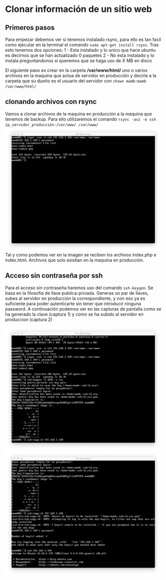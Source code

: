 # Clonar información de un sitio web
## Primeros pasos
Para empezar debemos ver si tenemos instalado rsync, para ello es tan facil como ejecutar en la terminal el comando `sudo apt-get install rsync`. Tras esto tenemos dos opciones: 
1 - Esta instalado y lo unico que hace ubuntu es decirnos que se han actualizado 0 paquetes
2 - No esta instalado y lo instala preguntandonos si queremos que se haga uso de X MB en disco

El siguiente paso es crear en la carpeta **/var/www/html/** uno o varios archivos en la maquina que actua de servidor en producción y decirle a la carpeta que su dueño es el usuario del servidor con `chown mamb:mamb /var/www/html/ `

## clonando archivos con rsync
Vamos a clonar archivos de la maquina en producción a la maquina que tenemos de backup. Para ello utilizaremos el comando `rsync -avz -e ssh ip_servidor_producción:/var/www/ /var/www/`
![img](https://github.com/MenaBarrera/SWAP/blob/master/Practica2/img/img1.png)
Tal y como podemos ver en la imagen se reciben los archivos index.php e index.html. Archivos que solo existian en la maquina en producción.

## Acceso sin contraseña por ssh
Para el acceso sin contraseña haremos uso del comando `ssh-keygen`. Se basa en la filosofia de llave publica-privada. Generas un par de llaves, subes al servidor en producción la correspondiente, y con eso ya es suficiente para poder autenticarte sin tener que introducir ninguna password. A continuación podemos ver en las capturas de pantalla como se ha generado la clave (captura 1) y como se ha subido al servidor en produccion (captura 2)

![img](https://github.com/MenaBarrera/SWAP/blob/master/Practica2/img/key.png)
![img](https://github.com/MenaBarrera/SWAP/blob/master/Practica2/img/copykey.png)

